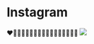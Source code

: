 # Instagram
❤️📱💩👻🎃👰🏼🥷🏼🦹🧛🙋💃🏼🕺🏼👯
<img src="https://github.com/Kaustav1999paul/Instagram/blob/main/instagram.png"/>
